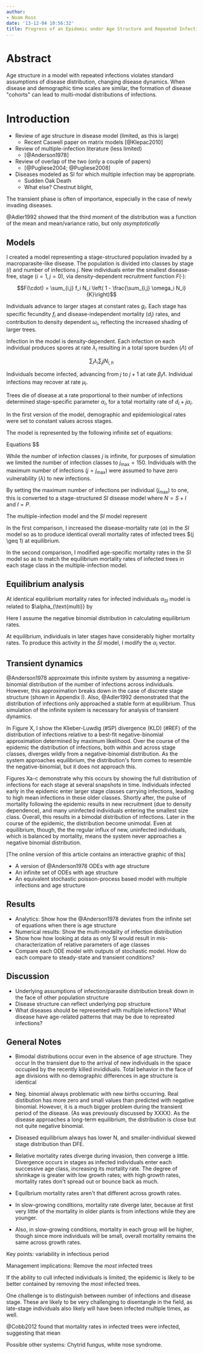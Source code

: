 ```yaml
---
author:
- Noam Ross
date: '13-12-04 10:56:32'
title: Progress of an Epidemic under Age Structure and Repeated Infections
...
```


Abstract
========

Age structure in a model with repeated infections violates standard assumptions
of disease distribution, changing disease dynamics. When disease and demographic
time scales are similar, the formation of disease "cohorts" can lead to
multi-modal distributions of infections.

Introduction
============

-   Review of age structure in disease model (limited, as this is large)
    -   Recent Caswell paper on matrix models [@Klepac2010]
-   Review of multiple-infection literature (less limited)
    -   [@Anderson1978]
-   Review of overlap of the two (only a couple of papers)
    -   [@Pugliese2004; @Pugliese2008]
-   Diseases modeled as SI for which multiple infection may be appropriate.
    -   Sudden Oak Death
    -   What else? Chestnut blight,

The transient phase is often of importance, especially in the case of newly
invading diseases.

@Adler1992 showed that the third moment of the distribution was a function of
the mean and mean/variance ratio, but only *asymptotically*

Models
------

I created a model representing a stage-structured population invaded by a
macroparasite-like disease. The population is divided into classes by stage
$(i)$ and number of infections $j$. New individuals enter the smallest
disease-free, stage $(i = 1, j = 0)$, via density-dependent recruitment function
$F(\cdot)$:

$$F(\cdot) = \sum_{i,j} f_i N_i 
            \left( 1 - \frac{\sum_{i,j} \omega_i N_i}{K}\right)$$

Individuals advance to larger stages at constant rates $g_i$. Each stage has
specific fecundity $f_i$ and disease-independent mortality $(d_i)$ rates, and
contribution to density dependent $\omega_i$, reflecting the increased shading
of larger trees.

Infection in the model is density-dependent. Each infection on each individual
produces spores at rate $\lambda_i$ resulting in a total spore burden
$(\Lambda)$ of

$$\sum_i \lambda_i \sum_j j N_{i,h}$$

Individuals become infected, advancing from $j$ to $j + 1$ at rate
$\beta_i \Lambda$. Individual infections may recover at rate $\mu_i$.

Trees die of disease at a rate proportional to their number of infections
determined stage-specific parameter $\alpha_i$, for a total mortality rate of
$d_i + j \alpha_i$.

In the first version of the model, demographic and epidemiological rates were
set to constant values across stages.

The model is represented by the following infinite set of equations:

Equations \$\$

While the number of infection classes $j$ is infinite, for purposes of
simulation we limited the number of infection classes to $j_{\max} = 150$.
Individuals with the maximum number of infections $(j = j_\max)$ were assumed to
have zero vulnerability $(\lambda)$ to new infections.

By setting the maximum number of infections per individual $(j_{\max})$ to one,
this is converted to a stage-structured $SI$ disease model where $N = S + I$ and
$I = P$.

The multiple-infection model and the $SI$ model represent

In the first comparison, I increased the disease-mortality rate $(\alpha)$ in
the $SI$ model so as to produce identical overall mortality rates of infected
trees \$(j \geq 1) at equilibrium.

In the second comparison, I modified age-specific mortality rates in the $SI$
model so as to match the equilibrium mortality rates of infected trees in each
stage class in the multiple-infection model.

Equilibrium analysis
--------------------

At identical equilibrium mortality rates for infected individuals $\alpha_{SI}$
model is related to \$\alpha\_{\text{multi}} by

Here I assume the negative binomial distribution in calculating equilibrium
rates.

At equilibrium, individuals in later stages have considerably higher mortality
rates. To produce this activity in the $SI$ model, I modify the $\alpha_i$
vector.

Transient dynamics
------------------

@Anderson1978 approximate this infinite system by assuming a negative-binomial
distribution of the number of infections across individuals. However, this
approximation breaks down in the case of discrete stage structure (shown in
Appendix I). Also, @Adler1992 demonstrated that the distribution of infections
only approached a stable form at equilibrium. Thus simulation of the infinite
system is necessary for analysis of transient dynamics.

In Figure X, I show the Klieber-Luwdig (\#SP) divergence (KLD) (\#REF) of the
distribution of infections relative to a best-fit negative-binomial
approximation determined by maximum likelihood. Over the course of the epidemic
the distribution of infections, both within and across stage classes, diverges
wildly from a negative-binomial distribution. As the system approaches
equilibrium, the distribution's form comes to resemble the negative-binomial,
but it does not approach this.

Figures Xa-c demonstrate why this occurs by showing the full distribution of
infections for each stage at several snapshots in time. Individuals infected
early in the epidemic enter larger stage classes carrying infections, leading to
high mean infections in these older classes. Shortly after, the pulse of
mortality following the epidemic results in new recruitment (due to density
dependence), and many uninfected individuals entering the smallest size class.
Overall, this results in a bimodal distribution of infections. Later in the
course of the epidemic, the distribution become unimodal. Even at equilibrium,
though, the the regular influx of new, uninfected individuals, which is balanced
by mortality, means the system never approaches a negative binomial
distribution.

[The online version of this article contains an interactive graphic of this]

-   A version of @Anderson1978 ODEs with age structure
-   An infinite set of ODEs with age structure
-   An equivalent stochastic poisson-process based model with multiple
    infections and age structure

Results
-------

-   Analytics: Show how the @Anderson1978 deviates from the infinite set of
    equations when there is age structure
-   Numerical results: Show the multi-modality of infection distribution
-   Show how how looking at data as only SI would result in mis-characterization
    of relative parameters of age classes
-   Compare each ODE model with outputs of stochastic model. How do each compare
    to steady-state and transient conditions?

Discussion
----------

-   Underlying assumptions of infection/parasite distribution break down in the
    face of other population structure
-   Disease structure can reflect underlying pop structure
-   What diseases should be represented with multiple infections? What disease
    have age-related patterns that may be due to repreated infections?

General Notes
-------------

-   Bimodal distributions occur even in the absence of age structure. They occur
    In the transient due to the arrival of new individuals in the space occupied
    by the recently killed invididuals. Total behavior in the face of age
    divisions with no demographic differences in age structure is identical
-   Neg. binomial always problematic with new births occurring. Real distibution
    has more zero and small values than predicted with negative binomial.
    However, it is a much bigger problem during the transient period of the
    disease. (As was previously discussed by XXXX). As the disease approaches a
    long-term equilibrium, the distribution is close but not quite negative
    binomial.

-   Diseased equilibrium always has lower N, and smaller-individual skewed stage
    distribution than DFE.
-   Relative mortality rates diverge during invasion, then converge a little.
    Divergence occurs in stages as infected individuals enter each successive
    age class, increasing its mortality rate. The degree of shrinkage is greater
    with low growth rates; with high growth rates, mortality rates don't spread
    out or bounce back as much.
-   Equilbrium mortality rates aren't that different across growth rates.
-   In slow-growing conditions, mortality rate diverge later, because at first
    very little of the mortality in older plants is from infections while they
    are younger.  
-   Also, in slow-growing conditions, mortality in each group will be higher,
    though since more individuals will be small, overall mortality remains the
    same across growth rates.

Key points: variability in infectious period

Management implications: Remove the *most* infected trees

If the ability to cull infected individuals is limited, the epidemic is likely
to be better contained by removing the *most* infected trees.

One challenge is to distinguish between number of infections and disease stage.
These are likely to be very challenging to disentangle in the field, as
late-stage individuals also likely will have been infected multiple times, as
well.

@Cobb2012 found that mortality rates in infected trees were infected, suggesting
that mean

Possible other systems: Chytrid fungus, white nose syndrome.

